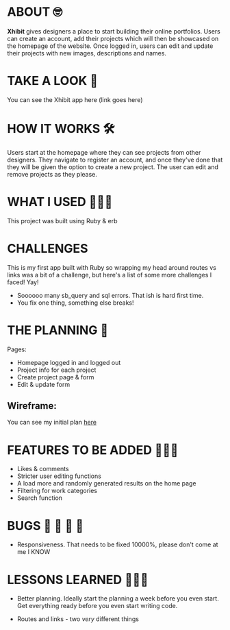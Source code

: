 # ABOUT 🤓

**Xhibit** gives designers a place to start building their online portfolios. Users can create an account, add their projects which will then be showcased on the homepage of the website. Once logged in, users can edit and update their projects with new images, descriptions and names. 


# TAKE A LOOK 👀

You can see the Xhibit app here (link goes here)


# HOW IT WORKS 🛠

Users start at the homepage where they can see projects from other designers. They navigate to register an account, and once they've done that they will be given the option to create a new project. The user can edit and remove projects as they please.
 

# WHAT I USED 👩🏻‍💻

This project was built using Ruby & erb


# CHALLENGES
This is my first app built with Ruby so wrapping my head around routes vs links was a bit of a challenge, but here's a list of some more challenges I faced! Yay!

- Soooooo many sb_query and sql errors. That ish is hard first time. 
- You fix one thing, something else breaks! 


# THE PLANNING 📝

Pages: 

- Homepage logged in and logged out
- Project info for each project 
- Create project page & form 
- Edit & update form 


## Wireframe: 
You can see my initial plan [here](https://imgur.com/O9Rbod0) 


# FEATURES TO BE ADDED 🤦🏻‍♀️

- Likes & comments
- Stricter user editing functions 
- A load more and randomly generated results on the home page 
- Filtering for work categories
- Search function


# BUGS 🦟 🦗 🦟 🦗

- Responsiveness. That needs to be fixed 10000%, please don't come at me I KNOW


# LESSONS LEARNED 👩🏻‍🏫

- Better planning. Ideally start the planning a week before you even start. Get everything ready before you even start writing code. 

- Routes and links - two *very* different things 
